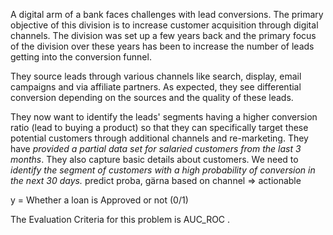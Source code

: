A digital arm of a bank faces challenges with lead conversions. The primary objective of this division is to increase customer acquisition through digital channels. The division was set up a few years back and the primary focus of the division over these years has been to increase the number of leads getting into the conversion funnel.

They source leads through various channels like search, display, email campaigns and via affiliate partners. As expected, they see differential conversion depending on the sources and the quality of these leads.

They now want to identify the leads' segments having a higher conversion ratio (lead to buying a product) so that they can specifically target these potential customers through additional channels and re-marketing. They have *provided a partial data set for salaried customers from the last 3 months*. They also capture basic details about customers. We need to *identify the segment of customers with a high probability of conversion in the next 30 days.*
predict proba, gärna based on channel => actionable

y = Whether a loan is Approved or not (0/1)

The Evaluation Criteria for this problem is AUC_ROC .
